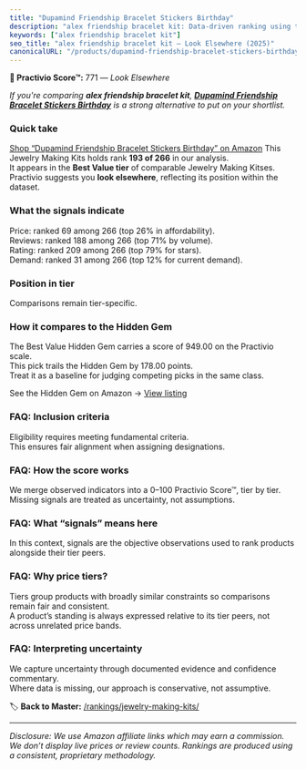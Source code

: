 ```yaml
---
title: "Dupamind Friendship Bracelet Stickers Birthday"
description: "alex friendship bracelet kit: Data-driven ranking using the Practivio Score™. Positioned by quality, value, demand, findability, momentum."
keywords: ["alex friendship bracelet kit"]
seo_title: "alex friendship bracelet kit — Look Elsewhere (2025)"
canonicalURL: "/products/dupamind-friendship-bracelet-stickers-birthday-B0DLWCL273/"
---
```


**🚫 Practivio Score™:** 771 — _Look Elsewhere_


*If you're comparing **alex friendship bracelet kit**, **[Dupamind Friendship Bracelet Stickers Birthday](https://www.amazon.com/dp/B0DLWCL273?tag=practivio-20)** is a strong alternative to put on your shortlist.*
### Quick take
[Shop “Dupamind Friendship Bracelet Stickers Birthday” on Amazon](https://www.amazon.com/dp/B0DLWCL273?tag=practivio-20)
This Jewelry Making Kits holds rank **193 of 266** in our analysis.  
It appears in the **Best Value tier** of comparable Jewelry Making Kitses.  
Practivio suggests you **look elsewhere**, reflecting its position within the dataset.

### What the signals indicate
Price: ranked 69 among 266 (top 26% in affordability).  
Reviews: ranked 188 among 266 (top 71% by volume).  
Rating: ranked 209 among 266 (top 79% for stars).  
Demand: ranked 31 among 266 (top 12% for current demand).

### Position in tier
Comparisons remain tier-specific.

### How it compares to the Hidden Gem
The Best Value Hidden Gem carries a score of 949.00 on the Practivio scale.  
This pick trails the Hidden Gem by 178.00 points.  
Treat it as a baseline for judging competing picks in the same class.  

See the Hidden Gem on Amazon → [View listing](https://www.amazon.com/dp/B07DMMBY85?tag=practivio-20)

### FAQ: Inclusion criteria
Eligibility requires meeting fundamental criteria.  
This ensures fair alignment when assigning designations.

### FAQ: How the score works
We merge observed indicators into a 0–100 Practivio Score™, tier by tier.  
Missing signals are treated as uncertainty, not assumptions.

### FAQ: What “signals” means here
In this context, signals are the objective observations used to rank products alongside their tier peers.

### FAQ: Why price tiers?
Tiers group products with broadly similar constraints so comparisons remain fair and consistent.  
A product’s standing is always expressed relative to its tier peers, not across unrelated price bands.

### FAQ: Interpreting uncertainty
We capture uncertainty through documented evidence and confidence commentary.  
Where data is missing, our approach is conservative, not assumptive.


🏷️ **Back to Master:** [/rankings/jewelry-making-kits/](/rankings/jewelry-making-kits/)

---
_Disclosure: We use Amazon affiliate links which may earn a commission. We don’t display live prices or review counts. Rankings are produced using a consistent, proprietary methodology._
